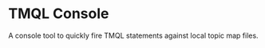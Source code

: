 TMQL Console
============

A console tool to quickly fire TMQL statements against local topic map files.

